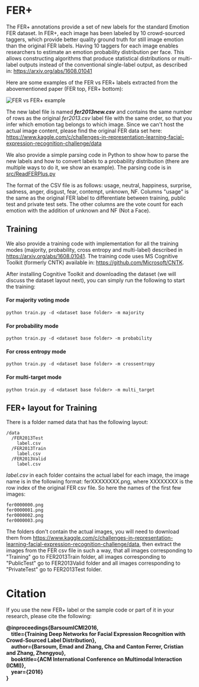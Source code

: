 # FER+
The FER+ annotations provide a set of new labels for the standard Emotion FER dataset. In FER+, each image has been labeled by 10 crowd-sourced taggers, which provide better quality ground truth for still image emotion than the original FER labels. Having 10 taggers for each image enables researchers to estimate an emotion probability distribution per face. This allows constructing algorithms that produce statistical distributions or multi-label outputs instead of the conventional single-label output, as described in: https://arxiv.org/abs/1608.01041

Here are some examples of the FER vs FER+ labels extracted from the abovementioned paper (FER top, FER+ bottom):

![FER vs FER+ example](https://raw.githubusercontent.com/Microsoft/FERPlus/master/FER+vsFER.png)

The new label file is named **_fer2013new.csv_** and contains the same number of rows as the original *fer2013.csv* label file with the same order, so that you infer which emotion tag belongs to which image. Since we can't host the actual image content, please find the original FER data set here: https://www.kaggle.com/c/challenges-in-representation-learning-facial-expression-recognition-challenge/data

We also provide a simple parsing code in Python to show how to parse the new labels and how to convert labels to a probability distribution (there are multiple ways to do it, we show an example). The parsing code is in [src/ReadFERPlus.py](https://github.com/Microsoft/FERPlus/tree/master/src)

The format of the CSV file is as follows: usage,	neutral, happiness,	surprise, sadness, anger, disgust, fear, contempt, unknown, NF. Columns "usage" is the same as the original FER label to differentiate between training, public test and private test sets. The other columns are the vote count for each emotion with the addition of unknown and NF (Not a Face).

## Training
We also provide a training code with implementation for all the training modes (majority, probability, cross entropy and multi-label) described in https://arxiv.org/abs/1608.01041. The training code uses MS Cognitive Toolkit (formerly CNTK) available in: https://github.com/Microsoft/CNTK.

After installing Cognitive Toolkit and downloading the dataset (we will discuss the dataset layout next), you can simply run the following to start the training:

#### For majority voting mode
```
python train.py -d <dataset base folder> -m majority
```

#### For probability mode
```
python train.py -d <dataset base folder> -m probability
```

#### For cross entropy mode
```
python train.py -d <dataset base folder> -m crossentropy
```

#### For multi-target mode
```
python train.py -d <dataset base folder> -m multi_target
```

## FER+ layout for Training
There is a folder named data that has the following layout:

```
/data
  /FER2013Test
    label.csv
  /FER2013Train
    label.csv
  /FER2013Valid
    label.csv
```
*label.csv* in each folder contains the actual label for each image, the image name is in the following format: ferXXXXXXXX.png, where XXXXXXXX is the row index of the original FER csv file. So here the names of the first few images:

```
fer0000000.png
fer0000001.png
fer0000002.png
fer0000003.png
```
The folders don't contain the actual images, you will need to download them from https://www.kaggle.com/c/challenges-in-representation-learning-facial-expression-recognition-challenge/data, then extract the images from the FER csv file in such a way, that all images corresponding to "Training" go to FER2013Train folder, all images corresponding to "PublicTest" go to FER2013Valid folder and all images corresponding to "PrivateTest" go to FER2013Test folder.

# Citation
If you use the new FER+ label or the sample code or part of it in your research, please cite the following:

**@inproceedings{BarsoumICMI2016,  
&nbsp;&nbsp;&nbsp;&nbsp;title={Training Deep Networks for Facial Expression Recognition with Crowd-Sourced Label Distribution},  
&nbsp;&nbsp;&nbsp;&nbsp;author={Barsoum, Emad and Zhang, Cha and Canton Ferrer, Cristian and Zhang, Zhengyou},  
&nbsp;&nbsp;&nbsp;&nbsp;booktitle={ACM International Conference on Multimodal Interaction (ICMI)},  
&nbsp;&nbsp;&nbsp;&nbsp;year={2016}  
}**
